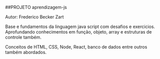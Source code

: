 ##PROJETO aprendizagem-js

Autor: Frederico Becker Zart

Base e fundamentos da linguagem java script com desafios e exercicios.
Aprofundando conhecimentos em função, objeto, array e estruturas de controle também.

Conceitos de HTML, CSS, Node, React, banco de dados entre outros também abordados.
